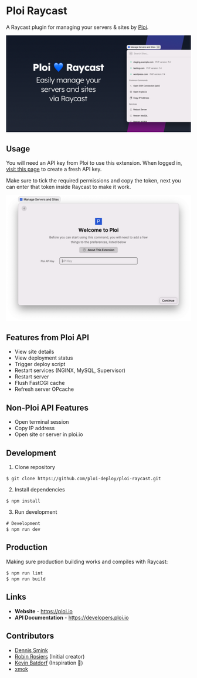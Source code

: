 # Ploi Raycast

A Raycast plugin for managing your servers & sites by [Ploi](https://ploi.io/).

![Banner](screenshots/banner.png)

## Usage

You will need an API key from Ploi to use this extension.
When logged in, [visit this page](https://ploi.io/profile/api-keys) to create a fresh API key.

Make sure to tick the required permissions and copy the token, next you can enter that token inside Raycast to make it work.

![Banner](screenshots/installation.png)

## Features from Ploi API

- View site details
- View deployment status
- Trigger deploy script
- Restart services (NGINX, MySQL, Supervisor)
- Restart server
- Flush FastCGI cache
- Refresh server OPcache

## Non-Ploi API Features

- Open terminal session
- Copy IP address
- Open site or server in ploi.io

## Development

1. Clone repository

```
$ git clone https://github.com/ploi-deploy/ploi-raycast.git
```

2. Install dependencies

```
$ npm install
```

3. Run development

```
# Development
$ npm run dev
```

## Production

Making sure production building works and compiles with Raycast:

```
$ npm run lint
$ npm run build
```

## Links

- **Website** - https://ploi.io
- **API Documentation** - https://developers.ploi.io

## Contributors

- [Dennis Smink](https://github.com/Cannonb4ll)
- [Robin Rosiers](https://github.com/RosiersRobin) (Initial creator)
- [Kevin Batdorf](https://github.com/KevinBatdorf) (Inspiration 💙)
- [xmok](https://github.com/xmok)